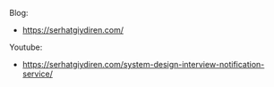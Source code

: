 


Blog:
- https://serhatgiydiren.com/

Youtube:
- https://serhatgiydiren.com/system-design-interview-notification-service/
